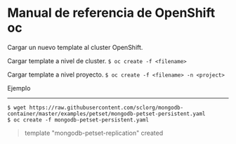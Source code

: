 # Manual de referencia de OpenShift oc

Cargar un nuevo template al cluster OpenShift.

Cargar template a nivel de cluster.
`$ oc create -f <filename>`

Cargar template a nivel proyecto.
`$ oc create -f <filename> -n <project>`

Ejemplo
___

```
$ wget https://raw.githubusercontent.com/sclorg/mongodb-container/master/examples/petset/mongodb-petset-persistent.yaml
$ oc create -f mongodb-petset-persistent.yaml
```

> template "mongodb-petset-replication" created
